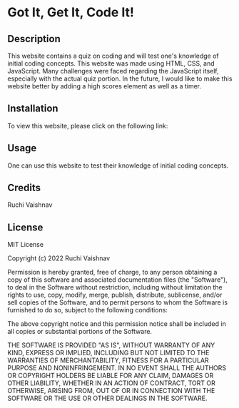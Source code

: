 # Got It, Get It, Code It!

## Description

This website contains a quiz on coding and will test one's knowledge of initial coding concepts.  This website was made using HTML, CSS, and JavaScript.  Many challenges were faced regarding the JavaScript itself, especially with the actual quiz portion.  In the future, I would like to make this website better by adding a high scores element as well as a timer.

## Installation

To view this website, please click on the following link: 

## Usage

One can use this website to test their knowledge of initial coding concepts.

## Credits

Ruchi Vaishnav

## License

MIT License

Copyright (c) 2022 Ruchi Vaishnav

Permission is hereby granted, free of charge, to any person obtaining a copy
of this software and associated documentation files (the "Software"), to deal
in the Software without restriction, including without limitation the rights
to use, copy, modify, merge, publish, distribute, sublicense, and/or sell
copies of the Software, and to permit persons to whom the Software is
furnished to do so, subject to the following conditions:

The above copyright notice and this permission notice shall be included in all
copies or substantial portions of the Software.

THE SOFTWARE IS PROVIDED "AS IS", WITHOUT WARRANTY OF ANY KIND, EXPRESS OR
IMPLIED, INCLUDING BUT NOT LIMITED TO THE WARRANTIES OF MERCHANTABILITY,
FITNESS FOR A PARTICULAR PURPOSE AND NONINFRINGEMENT. IN NO EVENT SHALL THE
AUTHORS OR COPYRIGHT HOLDERS BE LIABLE FOR ANY CLAIM, DAMAGES OR OTHER
LIABILITY, WHETHER IN AN ACTION OF CONTRACT, TORT OR OTHERWISE, ARISING FROM,
OUT OF OR IN CONNECTION WITH THE SOFTWARE OR THE USE OR OTHER DEALINGS IN THE
SOFTWARE.

